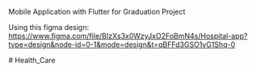 Mobile Application with Flutter for Graduation Project

Using this figma design:
https://www.figma.com/file/BIzXs3x0WzyJxO2FoBmN4s/Hospital-app?type=design&node-id=0-1&mode=design&t=qBFFd3GSO1vG1Shq-0

#   H e a l t h _ C a r e  
 